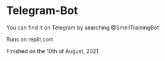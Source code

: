 # Telegram-Bot

You can find it on Telegram by searching @SmellTrainingBot

Runs on replit.com

Finished on the 10th of August, 2021
